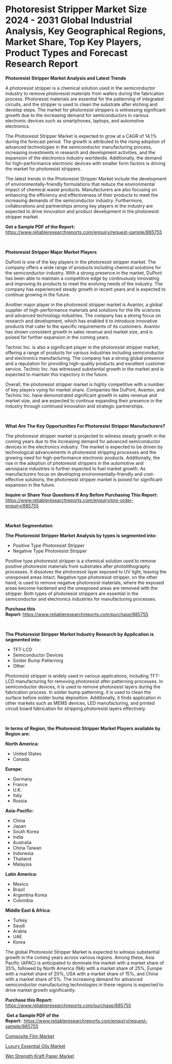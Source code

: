 <p><h1>Photoresist Stripper Market Size 2024 - 2031 Global Industrial Analysis, Key Geographical Regions, Market Share, Top Key Players, Product Types and Forecast Research Report</h1></p><p><strong>Photoresist Stripper Market Analysis and Latest Trends</strong></p>
<p><p>A photoresist stripper is a chemical solution used in the semiconductor industry to remove photoresist materials from wafers during the fabrication process. Photoresist materials are essential for the patterning of integrated circuits, and the stripper is used to clean the substrate after etching and develop steps. The market for photoresist strippers is witnessing significant growth due to the increasing demand for semiconductors in various electronic devices such as smartphones, laptops, and automotive electronics.</p><p>The Photoresist Stripper Market is expected to grow at a CAGR of 14.1% during the forecast period. The growth is attributed to the rising adoption of advanced technologies in the semiconductor manufacturing process, increasing investments in research and development activities, and the expansion of the electronics industry worldwide. Additionally, the demand for high-performance electronic devices with smaller form factors is driving the market for photoresist strippers.</p><p>The latest trends in the Photoresist Stripper Market include the development of environmentally-friendly formulations that reduce the environmental impact of chemical waste products. Manufacturers are also focusing on enhancing the efficiency and effectiveness of their products to meet the increasing demands of the semiconductor industry. Furthermore, collaborations and partnerships among key players in the industry are expected to drive innovation and product development in the photoresist stripper market.</p></p>
<p><strong>Get a Sample PDF of the Report:&nbsp;</strong> <a href="https://www.reliableresearchreports.com/enquiry/request-sample/885755">https://www.reliableresearchreports.com/enquiry/request-sample/885755</a></p>
<p>&nbsp;</p>
<p><strong>Photoresist Stripper Major Market Players</strong></p>
<p><p>DuPont is one of the key players in the photoresist stripper market. The company offers a wide range of products including chemical solutions for the semiconductor industry. With a strong presence in the market, DuPont has been able to maintain a competitive edge by continuously innovating and improving its products to meet the evolving needs of the industry. The company has experienced steady growth in recent years and is expected to continue growing in the future.</p><p>Another major player in the photoresist stripper market is Avantor, a global supplier of high-performance materials and solutions for the life sciences and advanced technology industries. The company has a strong focus on research and development, which has enabled it to introduce innovative products that cater to the specific requirements of its customers. Avantor has shown consistent growth in sales revenue and market size, and is poised for further expansion in the coming years.</p><p>Technic Inc. is also a significant player in the photoresist stripper market, offering a range of products for various industries including semiconductor and electronics manufacturing. The company has a strong global presence and a reputation for providing high-quality products and excellent customer service. Technic Inc. has witnessed substantial growth in the market and is expected to maintain this trajectory in the future.</p><p>Overall, the photoresist stripper market is highly competitive with a number of key players vying for market share. Companies like DuPont, Avantor, and Technic Inc. have demonstrated significant growth in sales revenue and market size, and are expected to continue expanding their presence in the industry through continued innovation and strategic partnerships.</p></p>
<p>&nbsp;</p>
<p><strong>What Are The Key Opportunities For Photoresist Stripper Manufacturers?</strong></p>
<p><p>The photoresist stripper market is projected to witness steady growth in the coming years due to the increasing demand for advanced semiconductor devices in the electronics industry. The market is expected to be driven by technological advancements in photoresist stripping processes and the growing need for high-performance electronic products. Additionally, the rise in the adoption of photoresist strippers in the automotive and aerospace industries is further expected to fuel market growth. As manufacturers focus on developing environmentally-friendly and cost-effective solutions, the photoresist stripper market is poised for significant expansion in the future.</p></p>
<p><strong>Inquire or Share Your Questions If Any Before Purchasing This Report:</strong> <a href="https://www.reliableresearchreports.com/enquiry/pre-order-enquiry/885755">https://www.reliableresearchreports.com/enquiry/pre-order-enquiry/885755</a></p>
<p>&nbsp;</p>
<p><strong>Market Segmentation</strong></p>
<p><strong>The Photoresist Stripper Market Analysis by types is segmented into:</strong></p>
<p><ul><li>Positive Type Photoresist Stripper</li><li>Negative Type Photoresist Stripper</li></ul></p>
<p><p>Positive type photoresist stripper is a chemical solution used to remove positive photoresist materials from substrates after photolithography processes. It dissolves the photoresist layer exposed to UV light, leaving the unexposed areas intact. Negative type photoresist stripper, on the other hand, is used to remove negative photoresist materials, where the exposed areas become hardened and the unexposed areas are removed with the stripper. Both types of photoresist strippers are essential in the semiconductor and electronics industries for manufacturing processes.</p></p>
<p><strong>Purchase this Report:&nbsp;</strong><a href="https://www.reliableresearchreports.com/purchase/885755">https://www.reliableresearchreports.com/purchase/885755</a></p>
<p>&nbsp;</p>
<p><strong>The Photoresist Stripper Market Industry Research by Application is segmented into:</strong></p>
<p><ul><li>TFT-LCD</li><li>Semiconductor Devices</li><li>Solder Bump Patterning</li><li>Other</li></ul></p>
<p><p>Photoresist stripper is widely used in various applications, including TFT-LCD manufacturing for removing photoresist after patterning processes. In semiconductor devices, it is used to remove photoresist layers during the fabrication process. In solder bump patterning, it is used to clean the surface before solder bump deposition. Additionally, it finds application in other markets such as MEMS devices, LED manufacturing, and printed circuit board fabrication for stripping photoresist layers effectively.</p></p>
<p>&nbsp;</p>
<p><strong>In terms of Region, the Photoresist Stripper Market Players available by Region are:</strong></p>
<p>
    <p> <strong> North America: </strong>
        <ul>
            <li>United States</li>
            <li>Canada</li>
        </ul>
        </p> 
    <p> <strong> Europe: </strong>
        <ul>
            <li>Germany</li>
            <li>France</li>
            <li>U.K.</li>
            <li>Italy</li>
            <li>Russia</li>
        </ul>
        </p> 
    <p> <strong> Asia-Pacific: </strong>
        <ul>
            <li>China</li>
            <li>Japan</li>
            <li>South Korea</li>
            <li>India</li>
            <li>Australia</li>
            <li>China Taiwan</li>
            <li>Indonesia</li>
            <li>Thailand</li>
            <li>Malaysia</li>
        </ul>
        </p> 
    <p> <strong> Latin America: </strong>
        <ul>
            <li>Mexico</li>
            <li>Brazil</li>
            <li>Argentina Korea</li>
            <li>Colombia</li>
        </ul>
        </p> 
    <p> <strong> Middle East & Africa: </strong>
        <ul>
            <li>Turkey</li>
            <li>Saudi</li>
            <li>Arabia</li>
            <li>UAE</li>
            <li>Korea</li>
        </ul>
    </p>
    </p>
<p><p>The global Photoresist Stripper Market is expected to witness substantial growth in the coming years across various regions. Among these, Asia Pacific (APAC) is anticipated to dominate the market with a market share of 35%, followed by North America (NA) with a market share of 25%, Europe with a market share of 20%, USA with a market share of 15%, and China with a market share of 5%. The increasing demand for advanced semiconductor manufacturing technologies in these regions is expected to drive market growth significantly.</p></p>
<p><strong>Purchase this Report: </strong><a href="https://www.reliableresearchreports.com/purchase/885755">https://www.reliableresearchreports.com/purchase/885755</a></p>
<p>&nbsp;<strong>Get a Sample PDF of the Report:&nbsp;&nbsp;</strong><a href="https://www.reliableresearchreports.com/enquiry/request-sample/885755">https://www.reliableresearchreports.com/enquiry/request-sample/885755</a></p>
<p><strong></strong></p>
<p><p><a href="https://github.com/redneck06/Market-Research-Report-List-2/blob/main/composite-film-market.md">Composite Film Market</a></p><p><a href="https://github.com/nicoletavirag/Market-Research-Report-List-2/blob/main/luxury-essential-oils-market.md">Luxury Essential Oils Market</a></p><p><a href="https://github.com/mauripalmi/Market-Research-Report-List-2/blob/main/wet-strength-kraft-paper-market.md">Wet Strength Kraft Paper Market</a></p></p>
